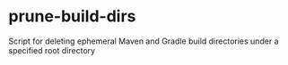 prune-build-dirs
================

Script for deleting ephemeral Maven and Gradle build directories under a specified root directory